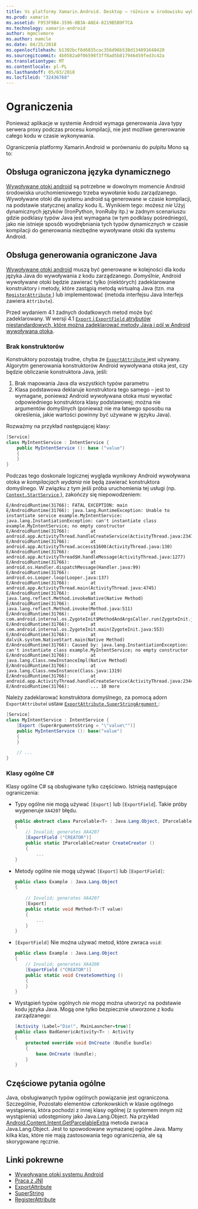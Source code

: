 ```yaml
---
title: Vs platformy Xamarin.Android. Desktop — różnice w środowisku wykonawczym Mono
ms.prod: xamarin
ms.assetid: F953F9B4-3596-8B3A-A8E4-8219B5B9F7CA
ms.technology: xamarin-android
author: mgmclemore
ms.author: mamcle
ms.date: 04/25/2018
ms.openlocfilehash: b1302bcf8d6835cac356d96b538d134891648420
ms.sourcegitcommit: 4b0582a0f06598f3ff8ad5b817946459fed3c42a
ms.translationtype: MT
ms.contentlocale: pl-PL
ms.lasthandoff: 05/03/2018
ms.locfileid: "32436768"
---
```

# <a name="limitations"></a>Ograniczenia

Ponieważ aplikacje w systemie Android wymaga generowania Java typy serwera proxy podczas procesu kompilacji, nie jest możliwe generowanie całego kodu w czasie wykonywania.

Ograniczenia platformy Xamarin.Android w porównaniu do pulpitu Mono są to:


## <a name="limited-dynamic-language-support"></a>Obsługa ograniczona języka dynamicznego

 [Wywoływane otoki android](~/android/platform/java-integration/android-callable-wrappers.md) są potrzebne w dowolnym momencie Android środowiska uruchomieniowego trzeba wywołanie kodu zarządzanego. Wywoływane otoki dla systemu android są generowane w czasie kompilacji, na podstawie statycznej analizy kodu IL. Wynikiem tego: możesz *nie* Użyj dynamicznych języków (IronPython, IronRuby itp.) w żadnym scenariuszu gdzie podklasy typów Java jest wymagana (w tym podklasy pośredniego), jako nie istnieje sposób wyodrębniania tych typów dynamicznych w czasie kompilacji do generowania niezbędne wywoływane otoki dla systemu Android.


## <a name="limited-java-generation-support"></a>Obsługa generowania ograniczone Java

[Wywoływane otoki android](~/android/platform/java-integration/android-callable-wrappers.md) muszą być generowane w kolejności dla kodu języka Java do wywoływania z kodu zarządzanego. *Domyślnie*, Android wywoływane otoki będzie zawierać tylko (niektórych) zadeklarowane konstruktory i metody, które zastąpią metodą wirtualną Java (tzn. ma [ `RegisterAttribute` ](https://developer.xamarin.com/api/type/Android.Runtime.RegisterAttribute/)) lub implementować (metoda interfejsu Java Interfejs zawiera `Attribute`).
  
Przed wydaniem 4.1 żadnych dodatkowych metod może być zadeklarowany. W wersji 4.1 [ `Export` i `ExportField` atrybutów niestandardowych, które można zadeklarować metody Java i pól w Android wywoływana otoka](~/android/platform/java-integration/working-with-jni.md).

### <a name="missing-constructors"></a>Brak konstruktorów

Konstruktory pozostają trudne, chyba że [ `ExportAttribute` ](https://developer.xamarin.com/api/type/Java.Interop.ExportAttribute) jest używany. Algorytm generowania konstruktorów Android wywoływana otoka jest, czy będzie obliczanie konstruktora Java, jeśli:

1. Brak mapowania Java dla wszystkich typów parametru
2. Klasa podstawowa deklaruje konstruktora tego samego &ndash; jest to wymagane, ponieważ Android wywoływana otoka *musi* wywołać odpowiedniego konstruktora klasy podstawowej; można nie argumentów domyślnych (ponieważ nie ma łatwego sposobu na określenia, jakie wartości powinny być używane w języku Java).

Rozważmy na przykład następującej klasy:

```csharp
[Service]
class MyIntentService : IntentService {
    public MyIntentService (): base ("value")
    {
    }
}
```

Podczas tego doskonale logicznej wygląda wynikowy Android wywoływana otoka *w kompilacjach wydania* nie będą zawierać konstruktora domyślnego. W związku z tym jeśli próba uruchomienia tej usługi (np. [ `Context.StartService` ](https://developer.xamarin.com/api/member/Android.Content.Context.StartService/p/Android.Content.Intent/)), zakończy się niepowodzeniem:

```shell
E/AndroidRuntime(31766): FATAL EXCEPTION: main
E/AndroidRuntime(31766): java.lang.RuntimeException: Unable to instantiate service example.MyIntentService: java.lang.InstantiationException: can't instantiate class example.MyIntentService; no empty constructor
E/AndroidRuntime(31766):        at android.app.ActivityThread.handleCreateService(ActivityThread.java:2347)
E/AndroidRuntime(31766):        at android.app.ActivityThread.access$1600(ActivityThread.java:130)
E/AndroidRuntime(31766):        at android.app.ActivityThread$H.handleMessage(ActivityThread.java:1277)
E/AndroidRuntime(31766):        at android.os.Handler.dispatchMessage(Handler.java:99)
E/AndroidRuntime(31766):        at android.os.Looper.loop(Looper.java:137)
E/AndroidRuntime(31766):        at android.app.ActivityThread.main(ActivityThread.java:4745)
E/AndroidRuntime(31766):        at java.lang.reflect.Method.invokeNative(Native Method)
E/AndroidRuntime(31766):        at java.lang.reflect.Method.invoke(Method.java:511)
E/AndroidRuntime(31766):        at com.android.internal.os.ZygoteInit$MethodAndArgsCaller.run(ZygoteInit.java:786)
E/AndroidRuntime(31766):        at com.android.internal.os.ZygoteInit.main(ZygoteInit.java:553)
E/AndroidRuntime(31766):        at dalvik.system.NativeStart.main(Native Method)
E/AndroidRuntime(31766): Caused by: java.lang.InstantiationException: can't instantiate class example.MyIntentService; no empty constructor
E/AndroidRuntime(31766):        at java.lang.Class.newInstanceImpl(Native Method)
E/AndroidRuntime(31766):        at java.lang.Class.newInstance(Class.java:1319)
E/AndroidRuntime(31766):        at android.app.ActivityThread.handleCreateService(ActivityThread.java:2344)
E/AndroidRuntime(31766):        ... 10 more
```

Należy zadeklarować konstruktora domyślnego, za pomocą adorn `ExportAttribute`i ustaw [ `ExportAttribute.SuperStringArgument` ](https://developer.xamarin.com/api/property/Java.Interop.ExportAttribute.SuperArgumentsString/): 

```csharp
[Service]
class MyIntentService : IntentService {
    [Export (SuperArgumentsString = "\"value\"")]
    public MyIntentService (): base("value")
    {
    }

    // ...
}
```


### <a name="generic-c-classes"></a>Klasy ogólne C#

Klasy ogólne C# są obsługiwane tylko częściowo. Istnieją następujące ograniczenia:


-   Typy ogólne nie mogą używać `[Export]` lub `[ExportField`]. Takie próby wygeneruje `XA4207` błędu.

    ```csharp
    public abstract class Parcelable<T> : Java.Lang.Object, IParcelable
    {
        // Invalid; generates XA4207
        [ExportField ("CREATOR")]
        public static IParcelableCreator CreateCreator ()
        {
            ...
    }
    ```

-   Metody ogólne nie mogą używać `[Export]` lub `[ExportField]`:

    ```csharp
    public class Example : Java.Lang.Object
    {
        
        // Invalid; generates XA4207
        [Export]
        public static void Method<T>(T value)
        {
            ...
        }
    }
    ```

-   `[ExportField]` Nie można używać metod, które zwraca `void`:

    ```csharp
    public class Example : Java.Lang.Object
    {
        // Invalid; generates XA4208
        [ExportField ("CREATOR")]
        public static void CreateSomething ()
        {
        }
    }
    ```

-   Wystąpień typów ogólnych _nie mogą_ można utworzyć na podstawie kodu języka Java.
    Mogą one tylko bezpiecznie utworzone z kodu zarządzanego:

    ```csharp
    [Activity (Label="Die!", MainLauncher=true)]
    public class BadGenericActivity<T> : Activity
    {
        protected override void OnCreate (Bundle bundle)
        {
            base.OnCreate (bundle);
        }
    }
    ```


## <a name="partial-java-generics-support"></a>Częściowe pytania ogólne

Java, obsługiwanych typów ogólnych powiązanie jest ograniczona. Szczególnie, Pozostało elementów członkowskich w klasie ogólnego wystąpienia, która pochodzi z innej klasy ogólnej (z systemem innym niż wystąpienia) udostępniony jako Java.Lang.Object. Na przykład [Android.Content.Intent.GetParcelableExtra](https://developer.xamarin.com/api/member/Android.Content.Intent.GetParcelableExtra/p/System.String/) metoda zwraca Java.Lang.Object. Jest to spowodowane wymazanej ogólne Java.
Mamy kilka klas, które nie mają zastosowania tego ograniczenia, ale są skorygowane ręcznie.


## <a name="related-links"></a>Linki pokrewne

- [Wywoływane otoki systemu Android](~/android/platform/java-integration/android-callable-wrappers.md)
- [Praca z JNI](~/android/platform/java-integration/working-with-jni.md)
- [ExportAttribute](https://developer.xamarin.com/api/type/Java.Interop.ExportAttribute/)
- [SuperString](https://developer.xamarin.com/api/property/Java.Interop.ExportAttribute.SuperArgumentsString/)
- [RegisterAttribute](https://developer.xamarin.com/api/type/Android.Runtime.RegisterAttribute/)
